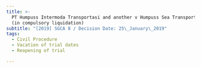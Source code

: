 ```yaml
---
title: >-
  PT Humpuss Intermoda Transportasi and another v Humpuss Sea Transport Pte Ltd
  (in compulsory liquidation)
subtitle: "[2019] SGCA 8 / Decision Date: 25\_January\_2019"
tags:
  - Civil Procedure
  - Vacation of trial dates
  - Reopening of trial

---
```

